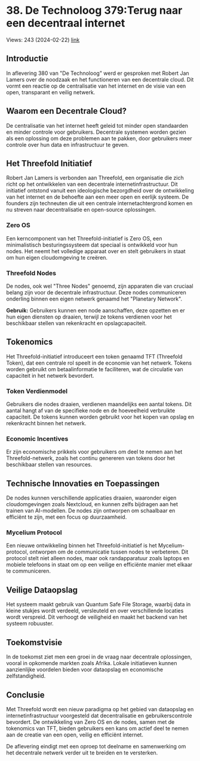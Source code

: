 # 38. De Technoloog 379:Terug naar een decentraal internet
Views: 243 (2024-02-22) [link](https://www.youtube.com/watch?v=jq0bdFq8rQs)


 ## Introductie
In aflevering 380 van "De Technoloog" werd er gesproken met Robert Jan Lamers over de noodzaak en het functioneren van een decentrale cloud. Dit vormt een reactie op de centralisatie van het internet en de visie van een open, transparant en veilig netwerk. 

## Waarom een Decentrale Cloud?
De centralisatie van het internet heeft geleid tot minder open standaarden en minder controle voor gebruikers. Decentrale systemen worden gezien als een oplossing om deze problemen aan te pakken, door gebruikers meer controle over hun data en infrastructuur te geven.

## Het Threefold Initiatief
Robert Jan Lamers is verbonden aan Threefold, een organisatie die zich richt op het ontwikkelen van een decentrale internetinfrastructuur. Dit initiatief ontstond vanuit een ideologische bezorgdheid over de ontwikkeling van het internet en de behoefte aan een meer open en eerlijk systeem. De founders zijn techneuten die uit een centrale internetachtergrond komen en nu streven naar decentralisatie en open-source oplossingen.

### Zero OS
Een kerncomponent van het Threefold-initiatief is Zero OS, een minimalistisch besturingssysteem dat speciaal is ontwikkeld voor hun nodes. Het neemt het volledige apparaat over en stelt gebruikers in staat om hun eigen cloudomgeving te creëren. 

### Threefold Nodes
De nodes, ook wel "Three Nodes" genoemd, zijn apparaten die van cruciaal belang zijn voor de decentrale infrastructuur. Deze nodes communiceren onderling binnen een eigen netwerk genaamd het "Planetary Network". 

**Gebruik:** Gebruikers kunnen een node aanschaffen, deze opzetten en er hun eigen diensten op draaien, terwijl ze tokens verdienen voor het beschikbaar stellen van rekenkracht en opslagcapaciteit.

## Tokenomics
Het Threefold-initiatief introduceert een token genaamd TFT (Threefold Token), dat een centrale rol speelt in de economie van het netwerk. Tokens worden gebruikt om betaalinformatie te faciliteren, wat de circulatie van capaciteit in het netwerk bevordert.

### Token Verdienmodel
Gebruikers die nodes draaien, verdienen maandelijks een aantal tokens. Dit aantal hangt af van de specifieke node en de hoeveelheid verbruikte capaciteit. De tokens kunnen worden gebruikt voor het kopen van opslag en rekenkracht binnen het netwerk.

### Economic Incentives
Er zijn economische prikkels voor gebruikers om deel te nemen aan het Threefold-netwerk, zoals het continu genereren van tokens door het beschikbaar stellen van resources. 

## Technische Innovaties en Toepassingen
De nodes kunnen verschillende applicaties draaien, waaronder eigen cloudomgevingen zoals Nextcloud, en kunnen zelfs bijdragen aan het trainen van AI-modellen. De nodes zijn ontworpen om schaalbaar en efficiënt te zijn, met een focus op duurzaamheid.

### Mycelium Protocol
Een nieuwe ontwikkeling binnen het Threefold-initiatief is het Mycelium-protocol, ontworpen om de communicatie tussen nodes te verbeteren. Dit protocol stelt niet alleen nodes, maar ook randapparatuur zoals laptops en mobiele telefoons in staat om op een veilige en efficiënte manier met elkaar te communiceren.

## Veilige Dataopslag
Het systeem maakt gebruik van Quantum Safe File Storage, waarbij data in kleine stukjes wordt verdeeld, versleuteld en over verschillende locaties wordt verspreid. Dit verhoogt de veiligheid en maakt het backend van het systeem robuuster.

## Toekomstvisie
In de toekomst ziet men een groei in de vraag naar decentrale oplossingen, vooral in opkomende markten zoals Afrika. Lokale initiatieven kunnen aanzienlijke voordelen bieden voor dataopslag en economische zelfstandigheid.

## Conclusie
Met Threefold wordt een nieuw paradigma op het gebied van dataopslag en internetinfrastructuur voorgesteld dat decentralisatie en gebruikerscontrole bevordert. De ontwikkeling van Zero OS en de nodes, samen met de tokenomics van TFT, bieden gebruikers een kans om actief deel te nemen aan de creatie van een open, veilig en efficiënt internet. 

De aflevering eindigt met een oproep tot deelname en samenwerking om het decentrale netwerk verder uit te breiden en te versterken.